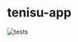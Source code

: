 # tenisu-app
![tests](https://github.com/CaoKha/tenisu-app/actions/workflows/playwright.yml/badge.svg)
